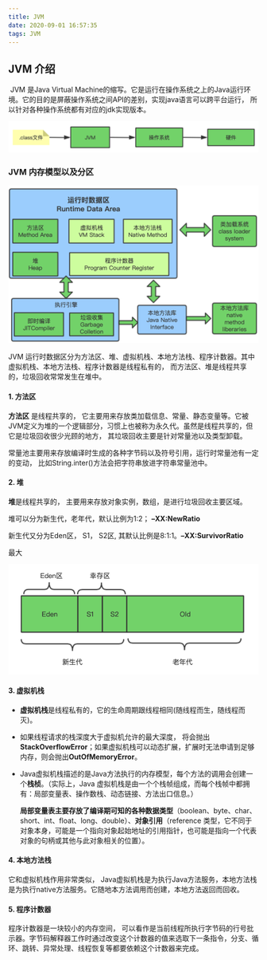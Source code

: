 ```yaml
---
title: JVM
date: 2020-09-01 16:57:35
tags: JVM
---
```


## JVM 介绍

​    JVM 是Java Virtual Machine的缩写。它是运行在操作系统之上的Java运行环境。它的目的是屏蔽操作系统之间API的差别，实现java语言可以跨平台运行， 所以针对各种操作系统都有对应的jdk实现版本。

![image-20200901171624384](JVM/image-20200901171624384.png)





### JVM 内存模型以及分区

![image-20200901183859998](JVM/image-20200901183859998.png)

  JVM 运行时数据区分为方法区、堆、虚拟机栈、本地方法栈、程序计数器。其中虚拟机栈、本地方法栈、程序计数器是线程私有的， 而方法区、堆是线程共享的，垃圾回收常常发生在堆中。

#### 1. 方法区

**方法区** 是线程共享的， 它主要用来存放类加载信息、常量、静态变量等。它被JVM定义为堆的一个逻辑部分，习惯上也被称为永久代。虽然是线程共享的，但它是垃圾回收很少光顾的地方， 其垃圾回收主要是针对常量池以及类型卸载。

常量池主要用来存放编译时生成的各种字节码以及符号引用，运行时常量池有一定的变动， 比如String.inter()方法会把字符串放进字符串常量池中。

#### 2. 堆

**堆**是线程共享的， 主要用来存放对象实例，数组，是进行垃圾回收主要区域。

堆可以分为新生代，老年代，默认比例为1:2；  **–XX:NewRatio**

新生代又分为Eden区， S1， S2区,  其默认比例是8:1:1。**–XX:SurvivorRatio**

最大

![image-20200902114315925](JVM/image-20200902114315925.png)

#### 3. 虚拟机栈

- **虚拟机栈**是线程私有的，它的生命周期跟线程相同(随线程而生，随线程而灭)。

- 如果线程请求的栈深度大于虚拟机允许的最大深度， 将会抛出**StackOverflowError**；如果虚拟机栈可以动态扩展，扩展时无法申请到足够内存，则会抛出**OutOfMemoryError**。

- Java虚拟机栈描述的是Java方法执行的内存模型，每个方法的调用会创建一个**栈桢**。（实际上，Java 虚拟机栈是由一个个栈帧组成，而每个栈帧中都拥有：局部变量表、操作数栈、动态链接、方法出口信息。）

  **局部变量表主要存放了编译期可知的各种数据类型**（boolean、byte、char、short、int、float、long、double）、**对象引用**（reference 类型，它不同于对象本身，可能是一个指向对象起始地址的引用指针，也可能是指向一个代表对象的句柄或其他与此对象相关的位置）。

  

#### 4. 本地方法栈

它和虚拟机栈作用非常类似， Java虚拟机栈是为执行Java方法服务，本地方法栈是为执行native方法服务。它随地本方法调用而创建，本地方法返回而回收。



#### 5. 程序计数器

程序计数器是一块较小的内存空间， 可以看作是当前线程所执行字节码的行号批示器。字节码解释器工作时通过改变这个计数器的值来选取下一条指令，分支、循环、跳转、异常处理、线程恢复等都要依赖这个计数器来完成。











